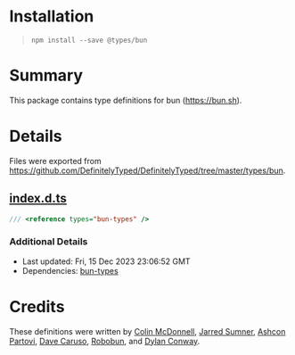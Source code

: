 # Installation
> `npm install --save @types/bun`

# Summary
This package contains type definitions for bun (https://bun.sh).

# Details
Files were exported from https://github.com/DefinitelyTyped/DefinitelyTyped/tree/master/types/bun.
## [index.d.ts](https://github.com/DefinitelyTyped/DefinitelyTyped/tree/master/types/bun/index.d.ts)
````ts
/// <reference types="bun-types" />

````

### Additional Details
 * Last updated: Fri, 15 Dec 2023 23:06:52 GMT
 * Dependencies: [bun-types](https://npmjs.com/package/bun-types)

# Credits
These definitions were written by [Colin McDonnell](https://github.com/colinhacks), [Jarred Sumner](https://github.com/Jarred-Sumner), [Ashcon Partovi](https://github.com/electroid), [Dave Caruso](https://github.com/paperdave), [Robobun](https://github.com/robobun), and [Dylan Conway](https://github.com/dylan-conway).
